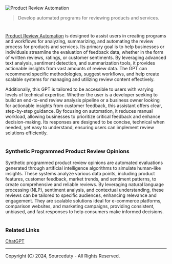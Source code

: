 ![Product Review Automation](https://github.com/user-attachments/assets/dab3f148-7d9b-4840-8b79-b9f2bc4c5983)

> Develop automated programs for reviewing products and services.
#

[Product Review Automation](https://chatgpt.com/g/g-ycJyDwOAG-product-review-automation) is designed to assist users in creating programs and workflows for analyzing, summarizing, and automating the review process for products and services. Its primary goal is to help businesses or individuals streamline the evaluation of feedback data, whether in the form of written reviews, ratings, or customer sentiments. By leveraging advanced text analysis, sentiment detection, and summarization tools, it provides actionable insights from vast amounts of review data. The GPT can recommend specific methodologies, suggest workflows, and help create scalable systems for managing and utilizing review content effectively.

Additionally, this GPT is tailored to be accessible to users with varying levels of technical expertise. Whether the user is a developer seeking to build an end-to-end review analysis pipeline or a business owner looking for actionable insights from customer feedback, this assistant offers clear, step-by-step guidance. By focusing on automation, it reduces manual workload, allowing businesses to prioritize critical feedback and enhance decision-making. Its responses are designed to be concise, technical when needed, yet easy to understand, ensuring users can implement review solutions efficiently.

#
### Synthetic Programmed Product Review Opinions

Synthetic programmed product review opinions are automated evaluations generated through artificial intelligence algorithms to simulate human-like insights. These systems analyze various data points, including product features, customer feedback, market trends, and sentiment patterns, to create comprehensive and reliable reviews. By leveraging natural language processing (NLP), sentiment analysis, and contextual understanding, these reviews can be tailored to specific audiences, enhancing relevance and engagement. They are scalable solutions ideal for e-commerce platforms, comparison websites, and marketing campaigns, providing consistent, unbiased, and fast responses to help consumers make informed decisions.

#
### Related Links

[ChatGPT](https://github.com/sourceduty/ChatGPT)

***
Copyright (C) 2024, Sourceduty - All Rights Reserved.
